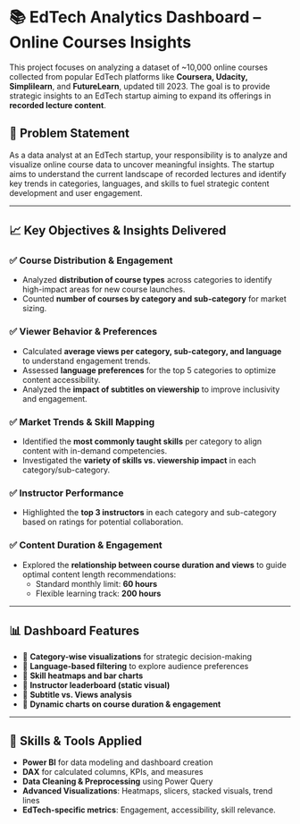 # 📚 EdTech Analytics Dashboard – Online Courses Insights

This project focuses on analyzing a dataset of ~10,000 online courses collected from popular EdTech platforms like **Coursera, Udacity, Simplilearn**, and **FutureLearn**, updated till 2023. The goal is to provide strategic insights to an EdTech startup aiming to expand its offerings in **recorded lecture content**.

## 🎯 Problem Statement

As a data analyst at an EdTech startup, your responsibility is to analyze and visualize online course data to uncover meaningful insights. The startup aims to understand the current landscape of recorded lectures and identify key trends in categories, languages, and skills to fuel strategic content development and user engagement.

---

## 📈 Key Objectives & Insights Delivered

### ✅ Course Distribution & Engagement
- Analyzed **distribution of course types** across categories to identify high-impact areas for new course launches.
- Counted **number of courses by category and sub-category** for market sizing.

### ✅ Viewer Behavior & Preferences
- Calculated **average views per category, sub-category, and language** to understand engagement trends.
- Assessed **language preferences** for the top 5 categories to optimize content accessibility.
- Analyzed the **impact of subtitles on viewership** to improve inclusivity and engagement.

### ✅ Market Trends & Skill Mapping
- Identified the **most commonly taught skills** per category to align content with in-demand competencies.
- Investigated the **variety of skills vs. viewership impact** in each category/sub-category.

### ✅ Instructor Performance
- Highlighted the **top 3 instructors** in each category and sub-category based on ratings for potential collaboration.

### ✅ Content Duration & Engagement
- Explored the **relationship between course duration and views** to guide optimal content length recommendations:
  - Standard monthly limit: **60 hours**
  - Flexible learning track: **200 hours**

---

## 📊 Dashboard Features

- 📌 **Category-wise visualizations** for strategic decision-making
- 📌 **Language-based filtering** to explore audience preferences
- 📌 **Skill heatmaps and bar charts**
- 📌 **Instructor leaderboard (static visual)**
- 📌 **Subtitle vs. Views analysis**
- 📌 **Dynamic charts on course duration & engagement**

---

## 🧠 Skills & Tools Applied

- **Power BI** for data modeling and dashboard creation
- **DAX** for calculated columns, KPIs, and measures
- **Data Cleaning & Preprocessing** using Power Query
- **Advanced Visualizations**: Heatmaps, slicers, stacked visuals, trend lines
- **EdTech-specific metrics**: Engagement, accessibility, skill relevance.



